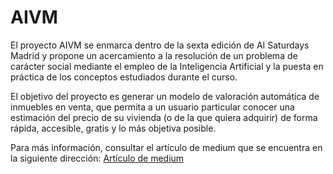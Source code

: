 # AIVM
El proyecto AIVM se enmarca dentro de la sexta edición de AI Saturdays Madrid y propone un acercamiento a la resolución de un problema de carácter social mediante el empleo de la Inteligencia Artificial y la puesta en práctica de los conceptos estudiados durante el curso.

El objetivo del proyecto es generar un modelo de valoración automática de inmuebles en venta, que permita a un usuario particular conocer una estimación del precio de su vivienda (o de la que quiera adquirir) de forma rápida, accesible, gratis y lo más objetiva posible.

Para más información, consultar el artículo de medium que se encuentra en la siguiente dirección:
[Artículo de medium](https://medium.com/@josegmira94/30251c60c323)
